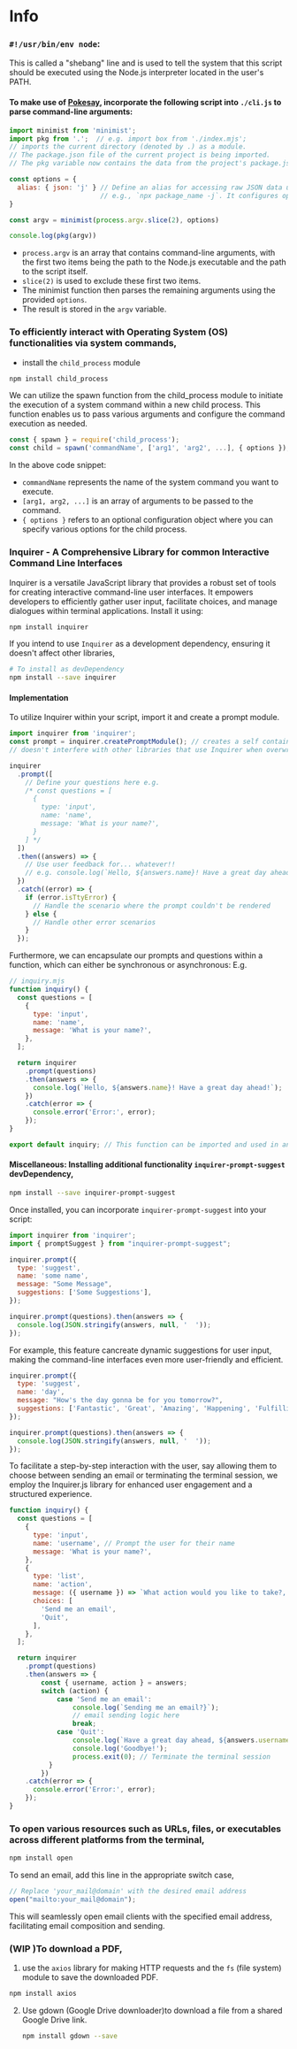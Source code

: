 # Info

### **`#!/usr/bin/env node`**: 
This is called a "shebang" line and is used to tell the system that this script should be executed using the Node.js interpreter located in the user's PATH. 

#### To make use of [Pokesay](https://github.com/aviralrabbit1/aviral/blob/main/ui.md#pokesay-a-command-line-application-with-a-pok%C3%A9mon-theme), incorporate the following script into `./cli.js` to parse command-line arguments:
```js
import minimist from 'minimist';
import pkg from '.';  // e.g. import box from './index.mjs';
// imports the current directory (denoted by .) as a module.
// The package.json file of the current project is being imported.
// The pkg variable now contains the data from the project's package.json.

const options = {
  alias: { json: 'j' } // Define an alias for accessing raw JSON data using the -j flag,
                       // e.g., `npx package_name -j`. It configures options for the minimist module.
}

const argv = minimist(process.argv.slice(2), options)

console.log(pkg(argv))
```

- `process.argv` is an array that contains command-line arguments, with the first two items being the path to the Node.js executable and the path to the script itself.
- `slice(2)` is used to exclude these first two items. 
- The minimist function then parses the remaining arguments using the provided `options`.
- The result is stored in the `argv` variable.

### To efficiently interact with Operating System (OS) functionalities via system commands, 

- install the `child_process` module
```sh
npm install child_process
```
We can utilize the spawn function from the child_process module to initiate the execution of a system command within a new child process. This function enables us to pass various arguments and configure the command execution as needed. 

```js
const { spawn } = require('child_process');
const child = spawn('commandName', ['arg1', 'arg2', ...], { options });
```
In the above code snippet:

- `commandName` represents the name of the system command you want to execute.
- `[arg1, arg2, ...]` is an array of arguments to be passed to the command.
- `{ options }` refers to an optional configuration object where you can specify various options for the child process.

### Inquirer - A Comprehensive Library for common Interactive Command Line Interfaces
Inquirer is a versatile JavaScript library that provides a robust set of tools for creating interactive command-line user interfaces. It empowers developers to efficiently gather user input, facilitate choices, and manage dialogues within terminal applications. Install it using:
```sh
npm install inquirer
```

If you intend to use `Inquirer` as a development dependency, ensuring it doesn't affect other libraries,
```sh
# To install as devDependency
npm install --save inquirer
```

#### Implementation 
To utilize Inquirer within your script, import it and create a prompt module.

```js
import inquirer from 'inquirer';
const prompt = inquirer.createPromptModule(); // creates a self contained inquirer module,
// doesn't interfere with other libraries that use Inquirer when overwriting or adding new prompt types.

inquirer
  .prompt([
    // Define your questions here e.g.
    /* const questions = [
      {
        type: 'input',
        name: 'name',
        message: 'What is your name?',
      }
    ] */   
  ])
  .then((answers) => {
    // Use user feedback for... whatever!!
    // e.g. console.log(`Hello, ${answers.name}! Have a great day ahead!`);
  })
  .catch((error) => {
    if (error.isTtyError) {
      // Handle the scenario where the prompt couldn't be rendered
    } else {
      // Handle other error scenarios
    }
  });
```

Furthermore, we can encapsulate our prompts and questions within a function, which can either be synchronous or asynchronous: E.g.
```js
// inquiry.mjs
function inquiry() {
  const questions = [
    {
      type: 'input',
      name: 'name',
      message: 'What is your name?',
    },
  ];

  return inquirer
    .prompt(questions)
    .then(answers => {
      console.log(`Hello, ${answers.name}! Have a great day ahead!`);
    })
    .catch(error => {
      console.error('Error:', error);
    });
}

export default inquiry; // This function can be imported and used in another file (e.g., cli.js)
```

#### Miscellaneous: Installing additional functionality `inquirer-prompt-suggest` devDependency,
```sh
npm install --save inquirer-prompt-suggest
```

Once installed, you can incorporate `inquirer-prompt-suggest` into your script:
```js
import inquirer from 'inquirer';
import { promptSuggest } from "inquirer-prompt-suggest";

inquirer.prompt({
  type: 'suggest',
  name: 'some name',
  message: "Some Message",
  suggestions: ['Some Suggestions'],
});

inquirer.prompt(questions).then(answers => {
  console.log(JSON.stringify(answers, null, '  '));
});
```
For example, this feature cancreate dynamic suggestions for user input, making the command-line interfaces even more user-friendly and efficient. 
```js
inquirer.prompt({
  type: 'suggest',
  name: 'day',
  message: "How's the day gonna be for you tomorrow?",
  suggestions: ['Fantastic', 'Great', 'Amazing', 'Happening', 'Fulfilling', 'Lovely'],
});

inquirer.prompt(questions).then(answers => {
  console.log(JSON.stringify(answers, null, '  '));
});
```

To facilitate a step-by-step interaction with the user, say allowing them to choose between sending an email or terminating the terminal session, we employ the Inquirer.js library for enhanced user engagement and a structured experience.
```js
function inquiry() {
  const questions = [
    {
      type: 'input',
      name: 'username', // Prompt the user for their name
      message: 'What is your name?',
    },
    {
      type: 'list',
      name: 'action',
      message: ({ username }) => `What action would you like to take?, ${username}?`, // utilising the username here
      choices: [
        'Send me an email',
        'Quit',
      ],
    },
  ];

  return inquirer
    .prompt(questions)
    .then(answers => {
        const { username, action } = answers;
        switch (action) {
            case 'Send me an email':
                console.log(`Sending me an email?}`);
                // email sending logic here
                break;    
            case 'Quit':
                console.log(`Have a great day ahead, ${answers.username}!`);
                console.log('Goodbye!');
                process.exit(0); // Terminate the terminal session
          }
        })    
    .catch(error => {
      console.error('Error:', error);
    });
}
```

### To open various resources such as URLs, files, or executables across different platforms from the terminal,
```sh
npm install open
```
To send an email, add this line in the appropriate switch case,
```js
// Replace 'your_mail@domain' with the desired email address
open("mailto:your_mail@domain");
```
This will seamlessly open email clients with the specified email address, facilitating email composition and sending.


### (WIP )To download a PDF, 

1. use the `axios` library for making HTTP requests and the `fs` (file system) module to save the downloaded PDF.
```sh
npm install axios
```

2. Use gdown (Google Drive downloader)to download a file from a shared Google Drive link.
   ```sh
   npm install gdown --save
   ```
